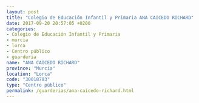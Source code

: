 ```yaml
---
layout: post
title: "Colegio de Educación Infantil y Primaria ANA CAICEDO RICHARD"
date: 2017-09-20 20:57:05 +0200
categories:
- Colegio de Educación Infantil y Primaria
- murcia
- lorca
- Centro público
- guarderia
name: "ANA CAICEDO RICHARD"
province: "Murcia"
location: "Lorca"
code: "30018783"
type: "Centro público"
permalink: /guarderias/ana-caicedo-richard.html
---
```

